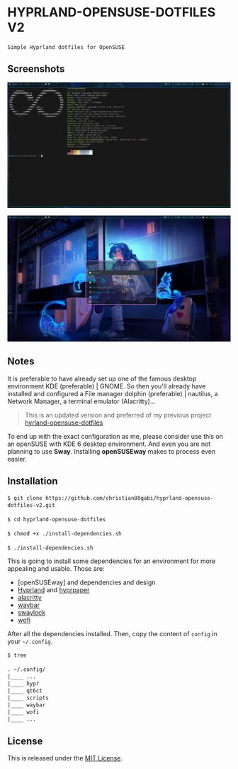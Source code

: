 # HYPRLAND-OPENSUSE-DOTFILES V2

    Simple Hyprland dotfiles for OpenSUSE


## Screenshots

![Desktop with Alacritty Opens](/screenshots/alacritty.png "Desktop with Alacritty Opens")

![Desktop with Wofi Opens](/screenshots/wofi.png "Desktop with Wofi Opens")

## Notes

It is preferable to have already set up one of the famous desktop environment KDE (preferable) | GNOME. So then you'll already have installed and configured a File manager dolphin (preferable) | nautilus, a Network Manager, a terminal emulator (Alacritty)...

> This is an updated version and preferred of my previous project [hyrland-opensuse-dotfiles](https://github.com/christian80gabi/hyprland-opensuse-dotfiles)

To end up with the exact configuration as me, please consider use this on an openSUSE with KDE 6 desktop environment. And even you are not planning to use **Sway**. Installing **openSUSEway** makes to process even easier.

## Installation

```shell
$ git clone https://github.com/christian80gabi/hyprland-opensuse-dotfiles-v2.git

$ cd hyprland-opensuse-dotfiles

$ chmod +x ./install-dependencies.sh

$ ./install-dependencies.sh
```

This is going to install some dependencies for an environment for more appealing and usable. Those are:

- [openSUSEway] and dependencies and design
- [Hyprland] and [hyprpaper]
- [alacritty]
- [waybar]
- [swaylock]
- [wofi]

[alacritty]: https://alacritty.org/
[hyprpaper]: https://wiki.hyprland.org/Useful-Utilities/Wallpapers/#hyprpaper
[Hyprland]: https://wiki.hyprland.org/Useful-Utilities/Must-have/
[kitty]: https://github.com/kovidgoyal/kitty
[waybar]: https://wiki.hyprland.org/Useful-Utilities/Status-Bars/#waybar
[waylock]: https://github.com/ifreund/waylock
[swaylock]: https://github.com/swaywm/swaylock
[wofi]: https://wiki.hyprland.org/Useful-Utilities/App-Launchers/#wofi

After all the dependencies installed. Then, copy the content of  `config` in your `~/.config`.

```shell
$ tree

. ~/.config/
|____ ...
|____ hypr
|____ qt6ct
|____ scripts
|____ waybar
|____ wofi
|____ ...
```

## License

This is released under the [MIT License].

[MIT License]: LICENSE
